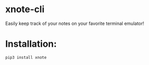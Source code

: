 # xnote-cli
Easily keep track of your notes on your favorite terminal emulator!

# Installation:

``pip3 install xnote``